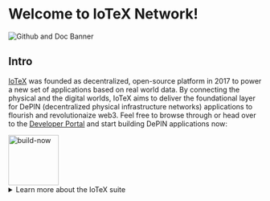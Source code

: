 # Welcome to IoTeX Network!

![Github and Doc Banner](https://user-images.githubusercontent.com/77351244/232565488-9af7a2b3-9f07-4d7c-a4e3-137700dae942.png)

## Intro
[IoTeX](https://iotex.io/) was founded as decentralized, open-source platform in 2017 to power a new set of applications based on real world data. By connecting the physical and the digital worlds, IoTeX aims to deliver the foundational layer for DePIN (decentralized physical infrastructure networks) applications to flourish and revolutionaize web3. 
Feel free to browse through or head over to the [Developer Portal](https://developers.iotex.io/) and start building DePIN applications now: 

<a href="https://developers.iotex.io/" target="_blank">
    <img src="https://user-images.githubusercontent.com/77351244/232565684-afa347f5-bdd9-42e5-8a86-eb9cddac8856.png" alt="build-now" width="100" height="auto">
</a>

<details>
  <summary>Learn more about the IoTeX suite</summary>

## The IoTeX Chain 
The [IoTeX](https://iotex.io/) Network is a lightning-fast, ultra-secure, and highly scalable blockchain platform designed with IoT in mind. Fully Ethereum compatible, IoTeX empowers the creation of decentralized applications that harness the power of IoT devices and data, while seamlessly integrating with Ethereum compatible ecosystems. By providing a robust, secure, and efficient infrastructure, IoTeX is enabling innovative solutions and driving the adoption of blockchain technology across various industries.

<a href="https://docs.iotex.io/" target="_blank">
    <img src="https://user-images.githubusercontent.com/77351244/232568841-46276902-deb4-4346-bc2c-45b700328b13.png" alt="IoTeX Documentation" width="100" height="auto">
</a>




## W3bstream

[W3bstream](https://w3bstream.com/), IoTeX’s Layer-2 infrastructure, is the go-to solution for powering the DePIN ecosystem and bridging the gap between the real world and the blockchain. Specifically designed to connect smart devices to smart contracts, W3bstream offers a seamless and robust framework for integrating and verifying data from a myriad of IoT devices. This innovative off-chain compute infrastructure lays the foundation for creating powerful, data-driven decentralized applications (dApps) that unlock the full potential of IoT, driving innovation and fostering synergies between the physical and digital realms.

<a href="https://docs.w3bstream.com/introduction/readme" target="_blank">
    <img src="https://user-images.githubusercontent.com/77351244/232568413-f7f4d7a5-adc0-4203-8b4a-a4352585e142.png" alt="WS Documentation" width="100" height="auto">
</a>

## Our Vision
This Vision Paper presents a bold and transformative outlook on the future of the machine economy, emphasizing the potential of blockchain and Web3 technology to empower users and reshape our world. As machines rapidly proliferate, generating immense economic value, it is crucial to shift the balance of control away from centralized corporations and towards individuals. IoTeX aims to bridge the real world and the Metaverse, providing self-sovereignty to machines and enabling users to monetize their unique services and intelligence.

<a href="https://cdn.iotex.io/machinefi/IoTeX%202.0.pdf" target="_blank">
    <img src="https://user-images.githubusercontent.com/77351244/232571346-f9d97fb6-aede-40c9-9c57-e6b2370b6541.png" alt="WS Documentation" width="100" height="auto">
</a>
    

</details>
